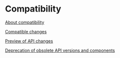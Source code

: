# Compatibility

[<!--INCLUDE-->About compatibility](./about-compatibility.md)

[<!--INCLUDE-->Compatible changes](./compatible-changes/README.md)

[<!--INCLUDE-->Preview of API changes](./preview/README.md)

[<!--INCLUDE-->Deprecation of obsolete API versions and components](./deprecation/README.md)
